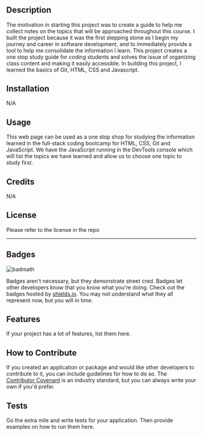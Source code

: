 # <Prework Study Guide Webpage>

## Description

The motivation in starting this project was to create a guide to help me collect notes on the topics that will be approached throughout this course. I built the project because it was the first stepping stone as I begin my journey and career in software development, and to immediately provide a tool to help me consolidate the information I learn. This project creates a one stop study guide for coding students and solves the issue of organizing class content and making it easily accessible. In building this project, I learned the basics of Git, HTML, CSS and Javascript.

## Installation

N/A

## Usage

This web page can be used as a one stop shop for studying the information learned in the full-stack coding bootcamp for HTML, CSS, Git and JavaScript. We have the JavaScript running in the DevTools console which will list the topics we have learned and allow us to choose one topic to study first.

## Credits

N/A

## License

Please refer to the license in the repo

---

## Badges

![badmath](https://img.shields.io/github/languages/top/nielsenjared/badmath)

Badges aren't necessary, but they demonstrate street cred. Badges let other developers know that you know what you're doing. Check out the badges hosted by [shields.io](https://shields.io/). You may not understand what they all represent now, but you will in time.

## Features

If your project has a lot of features, list them here.

## How to Contribute

If you created an application or package and would like other developers to contribute to it, you can include guidelines for how to do so. The [Contributor Covenant](https://www.contributor-covenant.org/) is an industry standard, but you can always write your own if you'd prefer.

## Tests

Go the extra mile and write tests for your application. Then provide examples on how to run them here.
